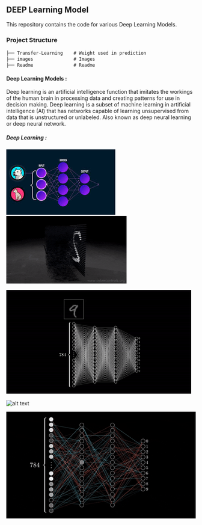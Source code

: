 
## DEEP Learning Model
This repository contains the code for various Deep Learning Models.

### Project Structure
```
├── Transfer-Learning	 # Weight used in prediction
├── images               # Images 
├── Readme               # Readme 
```

#### Deep Learning Models :
Deep learning is an artificial intelligence function that imitates the workings of the human brain in processing data and creating patterns for use in decision making. Deep learning is a subset of machine learning in artificial intelligence (AI) that has networks capable of learning unsupervised from data that is unstructured or unlabeled. Also known as deep neural learning or deep neural network.

##### Deep Learning  :

![alt text](images/gif.jpeg)	![alt text](images/3.gif)

![alt text](images/1.gif)

![alt text](images/5.gif)

![alt text](images/4.gif)